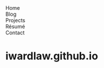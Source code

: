 <div id="site-menu-home" class="site-menu">
  <div id="site-menu-button-containter-home" class="site-menu-button-container"><div id="site-menu-button-home" class="site-menu-button">Home</div></div><div id="site-menu-button-container-blog" class="site-menu-button-container"><div id="site-menu-button-blog" class="site-menu-button">Blog</div></div><div id="site-menu-button-container-projects" class="site-menu-button-container"><div id="site-menu-button-projects" class="site-menu-button">Projects</div></div><div id="site-menu-button-container-resume" class="site-menu-button-container"><div id="site-menu-button-resume" class="site-menu-button">R&#233;sum&#233;</div></div><div id="site-menu-button-container-contact" class="site-menu-button-container"><div id="site-menu-button-contact" class="site-menu-button">Contact</div></div>
</div>

<script src="http://code.jquery.com/jquery-3.2.1.min.js"></script>
<script>
  $(function() {
    $(".site-menu-button").click(function() {
      alert("asdf");
    });
  });
</script>
<!--script>alert("Just some stuff.");</script-->

# iwardlaw.github.io #
